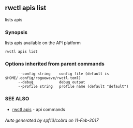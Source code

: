 ## rwctl apis list

lists apis

### Synopsis


lists apis available on the API platform

```
rwctl apis list
```

### Options inherited from parent commands

```
      --config string    config file (default is $HOME/.config/roguewave/rwctl.toml)
      --debug            debug output
      --profile string   profile name (default "default")
```

### SEE ALSO
* [rwctl apis](rwctl_apis.md)	 - api commands

###### Auto generated by spf13/cobra on 11-Feb-2017
